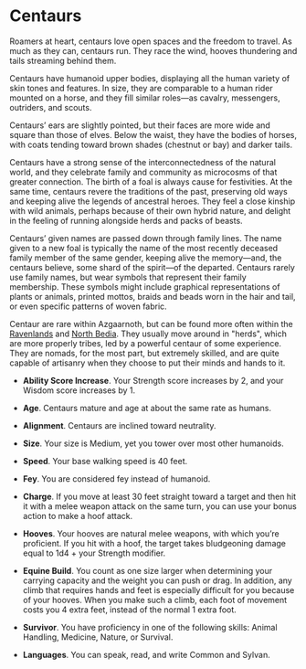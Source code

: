 # Centaurs
Roamers at heart, centaurs love open spaces and the freedom to travel. As much as they can, centaurs run. They race the wind, hooves thundering and tails streaming behind them.

Centaurs have humanoid upper bodies, displaying all the human variety of skin tones and features. In size, they are comparable to a human rider mounted on a horse, and they fill similar roles—as cavalry, messengers, outriders, and scouts.

Centaurs’ ears are slightly pointed, but their faces are more wide and square than those of elves. Below the waist, they have the bodies of horses, with coats tending toward brown shades (chestnut or bay) and darker tails. 

Centaurs have a strong sense of the interconnectedness of the natural world, and they celebrate family and community as microcosms of that greater connection. The birth of a foal is always cause for festivities. At the same time, centaurs revere the traditions of the past, preserving old ways and keeping alive the legends of ancestral heroes. They feel a close kinship with wild animals, perhaps because of their own hybrid nature, and delight in the feeling of running alongside herds and packs of beasts.

Centaurs’ given names are passed down through family lines. The name given to a new foal is typically the name of the most recently deceased family member of the same gender, keeping alive the memory—and, the centaurs believe, some shard of the spirit—of the departed. Centaurs rarely use family names, but wear symbols that represent their family membership. These symbols might include graphical representations of plants or animals, printed mottos, braids and beads worn in the hair and tail, or even specific patterns of woven fabric.

Centaur are rare within Azgaarnoth, but can be found more often within the [Ravenlands](../Geography/Ravenlands.md) and [North Bedia](../Nations/Bedia.md). They usually move around in "herds", which are more properly tribes, led by a powerful centaur of some experience. They are nomads, for the most part, but extremely skilled, and are quite capable of artisanry when they choose to put their minds and hands to it.

* **Ability Score Increase**. Your Strength score increases by 2, and your Wisdom score increases by 1.

* **Age**. Centaurs mature and age at about the same rate as humans.

* **Alignment**. Centaurs are inclined toward neutrality.

* **Size**. Your size is Medium, yet you tower over most other humanoids.

* **Speed**. Your base walking speed is 40 feet.

* **Fey**. You are considered fey instead of humanoid.

* **Charge**. If you move at least 30 feet straight toward a target and then hit it with a melee weapon attack on the same turn, you can use your bonus action to make a hoof attack.

* **Hooves**. Your hooves are natural melee weapons, with which you’re proficient. If you hit with a hoof, the target takes bludgeoning damage equal to 1d4 + your Strength modifier.

* **Equine Build**. You count as one size larger when determining your carrying capacity and the weight you can push or drag. In addition, any climb that requires hands and feet is especially difficult for you because of your hooves. When you make such a climb, each foot of movement costs you 4 extra feet, instead of the normal 1 extra foot.

* **Survivor**. You have proficiency in one of the following skills: Animal Handling, Medicine, Nature, or Survival.

* **Languages**. You can speak, read, and write Common and Sylvan.
